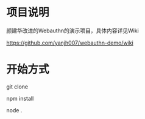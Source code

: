 # 项目说明
颜建华改进的Webauthn的演示项目，具体内容详见Wiki

https://github.com/yanjh007/webauthn-demo/wiki

# 开始方式
git clone

npm install

node .

